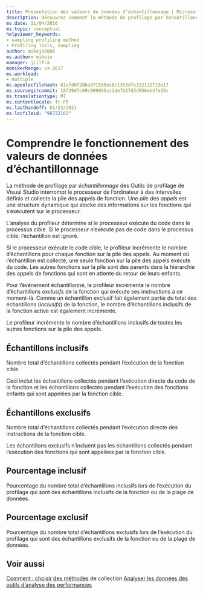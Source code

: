 ```yaml
---
title: Présentation des valeurs de données d’échantillonnage | Microsoft Docs
description: Découvrez comment la méthode de profilage par échantillonnage de Visual Studio Outils de profilage interrompt le processeur de l’ordinateur à des intervalles définis et collecte la pile des appels de fonction.
ms.date: 11/04/2016
ms.topic: conceptual
helpviewer_keywords:
- sampling profiling method
- Profiling Tools, sampling
author: mikejo5000
ms.author: mikejo
manager: jillfra
monikerRange: vs-2017
ms.workload:
- multiple
ms.openlocfilehash: 81efd0f20ba971555ec8c1333dfc322112f13e17
ms.sourcegitcommit: 18729d7c99c999865cc2defb17d3d956eb3fe35c
ms.translationtype: MT
ms.contentlocale: fr-FR
ms.lasthandoff: 01/23/2021
ms.locfileid: "98722163"
---
```

# <a name="understand-sampling-data-values"></a>Comprendre le fonctionnement des valeurs de données d’échantillonnage

La méthode de profilage par *échantillonnage* des Outils de profilage de Visual Studio interrompt le processeur de l’ordinateur à des intervalles définis et collecte la pile des appels de fonction. Une *pile des appels* est une structure dynamique qui stocke des informations sur les fonctions qui s’exécutent sur le processeur.

L’analyse du profileur détermine si le processeur exécute du code dans le processus cible. Si le processeur n’exécute pas de code dans le processus cible, l’échantillon est ignoré.

Si le processeur exécute le code cible, le profileur incrémente le nombre d’échantillons pour chaque fonction sur la pile des appels. Au moment où l’échantillon est collecté, une seule fonction sur la pile des appels exécute du code. Les autres fonctions sur la pile sont des parents dans la hiérarchie des appels de fonctions qui sont en attente du retour de leurs enfants.

Pour l’événement échantillonné, le profileur incrémente le nombre d’échantillons *exclusifs* de la fonction qui exécute ses instructions à ce moment-là. Comme un échantillon exclusif fait également partie du total des échantillons (*inclusifs*) de la fonction, le nombre d’échantillons inclusifs de la fonction active est également incrémenté.

 Le profileur incrémente le nombre d’échantillons inclusifs de toutes les autres fonctions sur la pile des appels.

## <a name="inclusive-samples"></a>Échantillons inclusifs

Nombre total d’échantillons collectés pendant l’exécution de la fonction cible.

Ceci inclut les échantillons collectés pendant l’exécution directe du code de la fonction et les échantillons collectés pendant l’exécution des fonctions enfants qui sont appelées par la fonction cible.

## <a name="exclusive-samples"></a>Échantillons exclusifs

Nombre total d’échantillons collectés pendant l’exécution directe des instructions de la fonction cible.

Les échantillons exclusifs n’incluent pas les échantillons collectés pendant l’exécution des fonctions qui sont appelées par la fonction cible.

## <a name="inclusive-percent"></a>Pourcentage inclusif

Pourcentage du nombre total d’échantillons inclusifs lors de l’exécution du profilage qui sont des échantillons inclusifs de la fonction ou de la plage de données.

## <a name="exclusive-percent"></a>Pourcentage exclusif

Pourcentage du nombre total d’échantillons exclusifs lors de l’exécution du profilage qui sont des échantillons exclusifs de la fonction ou de la plage de données.

## <a name="see-also"></a>Voir aussi

[Comment : choisir des méthodes](../profiling/how-to-choose-collection-methods.md) 
 de collection [Analyser les données des outils d’analyse des performances](../profiling/analyzing-performance-tools-data.md)
